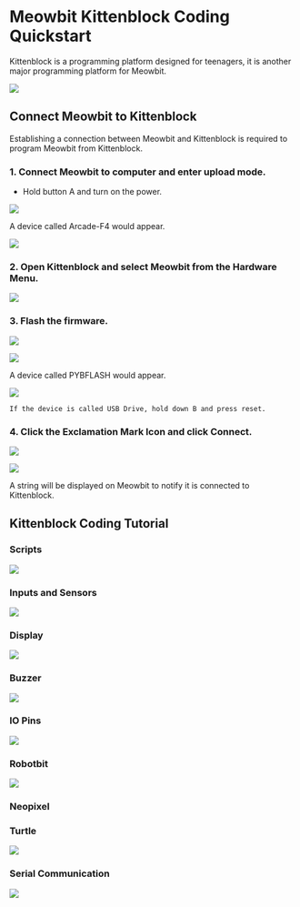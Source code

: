 # Meowbit Kittenblock Coding Quickstart

Kittenblock is a programming platform designed for teenagers, it is another major programming platform for Meowbit.

![](../functional_module/PWmodules/images/kbbanner.png)

## Connect Meowbit to Kittenblock

Establishing a connection between Meowbit and Kittenblock is required to program Meowbit from Kittenblock.

### 1. Connect Meowbit to computer and enter upload mode.

- Hold button A and turn on the power.

![](./images/kb1.jpg)

A device called Arcade-F4 would appear.

![](./images/kb2.png)

### 2. Open Kittenblock and select Meowbit from the Hardware Menu.

![](./images/kb3_1.png)

### 3. Flash the firmware.

![](./images/kb4_1.png)

![](./images/kb5_1.png)

A device called PYBFLASH would appear.

![](./images/kb6.png)

    If the device is called USB Drive, hold down B and press reset.

### 4. Click the Exclamation Mark Icon and click Connect.

![](./images/kb7_1.png)

![](./images/kb8_1.png)

A string will be displayed on Meowbit to notify it is connected to Kittenblock.

## Kittenblock Coding Tutorial

### Scripts

![](./images/kb9.png)

### Inputs and Sensors

![](./images/kb10.png)

### Display

![](./images/kb11.png)

### Buzzer

![](./images/kb12.png)

### IO Pins

![](./images/kb13.png)

### Robotbit

![](./images/kb15.png)

### Neopixel

### Turtle

![](./images/kb16.png)

### Serial Communication

![](./images/kb14.png)